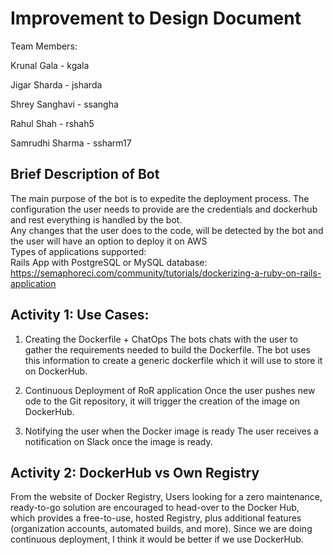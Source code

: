 # Improvement to Design Document

Team Members: 

Krunal Gala - kgala

Jigar Sharda - jsharda

Shrey Sanghavi - ssangha

Rahul Shah - rshah5

Samrudhi Sharma - ssharm17

## Brief Description of Bot<br/>
The main purpose of the bot is to expedite the deployment process. 
The configuration the user needs to provide are the credentials and dockerhub and rest everything is handled by the bot.<br/>
Any changes that the user does to the code, will be detected by the bot and the user will have an option to deploy it on AWS<br/>
Types of applications supported:<br/>
Rails App with PostgreSQL or MySQL database: https://semaphoreci.com/community/tutorials/dockerizing-a-ruby-on-rails-application <br/>

## Activity 1: Use Cases: <br/>
1. Creating the Dockerfile + ChatOps
The bots chats with the user to gather the requirements needed to build the Dockerfile.
The bot uses this information to create a generic dockerfile which it will use to store it on DockerHub.

2. Continuous Deployment of RoR application
Once the user pushes new ode to the Git repository, it will trigger the creation of the image on DockerHub.
3. Notifying the user when the Docker image is ready
The user  receives a notification on Slack once the image is ready.


## Activity 2: DockerHub vs Own Registry <br/>

From the website of Docker Registry,
Users looking for a zero maintenance, ready-to-go solution are encouraged to head-over to the Docker Hub, which provides a free-to-use, hosted Registry, plus additional features (organization accounts, automated builds, and more).
Since we are doing continuous deployment, I think it would be better if we use DockerHub. 



